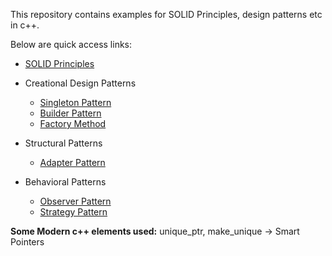 This repository contains examples for SOLID Principles, design patterns etc in c++.

Below are quick access links:

* [SOLID Principles](https://github.com/hibohra98/LLD/blob/main/SOLID/principles.md)

* Creational Design Patterns
  * [Singleton Pattern](https://github.com/hibohra98/LLD/blob/main/CreationalPatterns/singletonPattern.md)
  * [Builder Pattern](https://github.com/hibohra98/LLD/blob/main/CreationalPatterns/BuilderPattern.md)
  * [Factory Method](https://github.com/hibohra98/LLD/blob/main/CreationalPatterns/factoryMethod.md)

* Structural Patterns
  * [Adapter Pattern](https://github.com/hibohra98/LLD/blob/main/StructuralPatterns/adapterpattern.md)

* Behavioral Patterns
  * [Observer Pattern](https://github.com/hibohra98/LLD/blob/main/BehavioralPatterns/ObserverPattern.md)
  * [Strategy Pattern](https://github.com/hibohra98/LLD/blob/main/BehavioralPatterns/strategyPattern.md)

**Some Modern c++ elements used:**
unique_ptr, make_unique -> Smart Pointers

